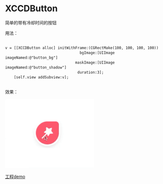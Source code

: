 # XCCDButton

简单的带有冷却时间的按钮

用法：

```

v = [[XCCDButton alloc] initWithFrame:(CGRectMake(100, 100, 100, 100))
                                  bgImage:[UIImage imageNamed:@"button_bg"]
                                maskImage:[UIImage imageNamed:@"button_shadow"]
                                 duration:3];
    [self.view addSubview:v];
    
```

效果：



![avatar](https://github.com/sunXiChun/XCCDButton/blob/master/XCCDButton.gif)



[工程demo](https://github.com/sunXiChun/XCCDButton/)
